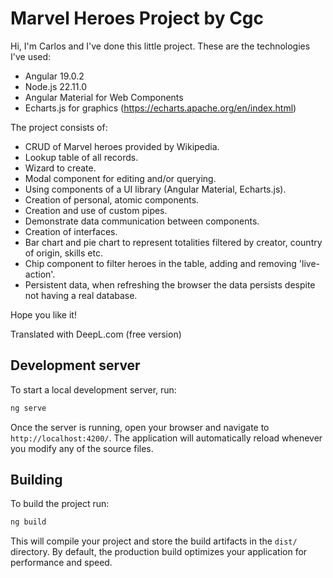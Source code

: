 # Marvel Heroes Project by Cgc

Hi, I'm Carlos and I've done this little project.
These are the technologies I've used:
- Angular 19.0.2
- Node.js 22.11.0
- Angular Material for Web Components
- Echarts.js for graphics (https://echarts.apache.org/en/index.html)

The project consists of: 
- CRUD of Marvel heroes provided by Wikipedia.
- Lookup table of all records.
- Wizard to create.
- Modal component for editing and/or querying.
- Using components of a UI library (Angular Material, Echarts.js).
- Creation of personal, atomic components.
- Creation and use of custom pipes.
- Demonstrate data communication between components.
- Creation of interfaces.
- Bar chart and pie chart to represent totalities filtered by creator, country of origin, skills etc.
- Chip component to filter heroes in the table, adding and removing 'live-action'.
- Persistent data, when refreshing the browser the data persists despite not having a real database.

Hope you like it!

Translated with DeepL.com (free version)


## Development server

To start a local development server, run:

```bash
ng serve
```

Once the server is running, open your browser and navigate to `http://localhost:4200/`. The application will automatically reload whenever you modify any of the source files.


## Building

To build the project run:

```bash
ng build
```

This will compile your project and store the build artifacts in the `dist/` directory. By default, the production build optimizes your application for performance and speed.
